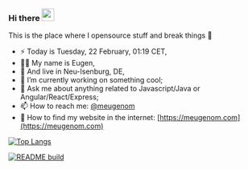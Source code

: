 ### Hi there <a href="https://meugenom.com"><img src="https://media.giphy.com/media/hvRJCLFzcasrR4ia7z/giphy.gif" width="25px"></a>
This is the place where I opensource stuff and break things :rofl:

- ⚡  Today is Tuesday, 22 February, 01:19 CET,
- 👨‍💼 My name is Eugen,
- 🏡 And live in Neu-Isenburg, DE,
- 🔭 I’m currently working on something cool;
- 💬 Ask me about anything related to Javascript/Java or Angular/React/Express;
- 📫 How to reach me: [@meugenom](http://t.me/meugenom) 
- 💾 How to find my website in the internet: [https://meugenom.com](https://meugenom.com)

[![Top Langs](https://github-readme-stats.vercel.app/api/top-langs/?username=meugenom&langs_count=8)](https://github.com/meugenom)

[![README build](https://github.com/meugenom/meugenom/actions/workflows/main.yaml/badge.svg)](https://github.com/meugenom/meugenom/actions/workflows/main.yaml)
